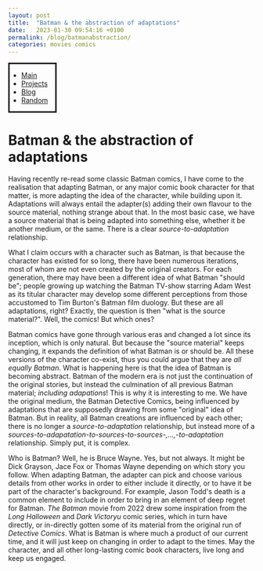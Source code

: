 ```yaml
---
layout: post
title:  "Batman & the abstraction of adaptations"
date:   2023-01-30 09:54:16 +0100
permalink: /blog/batmanabstraction/
categories: movies comics
---
```

<div class="menu" style="display:inline-block; border-style: solid; margin-right: 10px;">
	<p>
	<ul id="menu" style="margin-right: 15px">
	<li><a href="https://deglaus.github.io/">Main</a></li>
	<li><a href="https://deglaus.github.io/subpages/projects.html">Projects</a></li>
	<li><a href="https://deglaus.github.io/blog/">Blog</a></li>
	<li><a href="">Random</a></li>
	</ul>		
	</p>
</div>

# Batman & the abstraction of adaptations
Having recently re-read some classic Batman comics, I have come to the realisation that adapting Batman, or any major comic book character for that matter, is more adapting the idea of the character, while building upon it. Adaptations will always entail the adapter(s) adding their own flavour to the source material, nothing strange about that. In the most basic case, we have a source material that is being adapted into something else, whether it be another medium, or the same. There is a clear *source-to-adaptation* relationship. 

What I claim occurs with a character such as Batman, is that because the character has existed for so long, there have been numerous iterations, most of whom are not even created by the original creators. For each generation, there may have been a different idea of what Batman "should be"; people growing up watching the Batman TV-show starring Adam West as its titular character may develop some different perceptions from those accustomed to Tim Burton's Batman film duology. But these are all adaptations, right? Exactly, the question is then "what is the source material?". Well, the comics! But which ones? 

Batman comics have gone through various eras and changed a lot since its inception, which is only natural. But because the "source material" keeps changing, it expands the definition of what Batman is or should be. All these versions of the character co-exist, thus you could argue that they are *all equally Batman*. What is happening here is that the idea of Batman is becoming abstract. Batman of the modern era is not just the continuation of the original stories, but instead the culmination of all previous Batman material; *including adapations*! This is why it is interesting to me. We have the original medium, the Batman Detective Comics, being influenced by adaptations that are supposedly drawing from some "original" idea of Batman. But in reality, all Batman creations are influenced by each other; there is no longer a *source-to-adaptation* relationship, but instead more of a *sources-to-adapatation-to-sources-to-sources-,...,-to-adaptation* relationship. Simply put, it is complex.

Who is Batman? Well, he is Bruce Wayne. Yes, but not always. It might be Dick Grayson, Jace Fox or Thomas Wayne depending on which story you follow. When adapting Batman, the adapter can pick and choose various details from other works in order to either include it directly, or to have it be part of the character's background. For example, Jason Todd's death is a common element to include in order to bring in an element of deep regret for Batman. *The Batman* movie from 2022 drew some inspiration from the *Long Halloween* and *Dark Victoryu* comic series, which in turn have directly, or in-directly gotten some of its material from the original run of *Detective Comics*. What is Batman is where much a product of our current time, and it will just keep on changing in order to adapt to the times. May the character, and all other long-lasting comic book characters, live long and keep us engaged.
